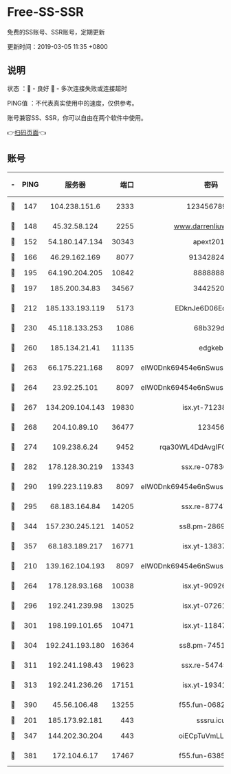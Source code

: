 # Free-SS-SSR

免费的SS账号、SSR账号，定期更新

更新时间：2019-03-05 11:35 +0800

## 说明

状态     ：🙂 - 良好 🙁 - 多次连接失败或连接超时

PING值   ：不代表真实使用中的速度，仅供参考。

账号兼容SS、SSR，你可以自由在两个软件中使用。

👉[扫码页面](https://liesauer.github.io/free-ss-ssr.github.io/)👈

## 账号

|-|PING|服务器|端口|密码|加密方式|区域|
|:----:|:----:|:-----:|-----:|:----:|:----:|:----:|
|🙂|147|104.238.151.6|2333|12345678900|aes-256-cfb|JP|
|🙂|148|45.32.58.124|2255|www.darrenliuwei.com|aes-256-cfb|JP|
|🙂|152|54.180.147.134|30343|apext2019|chacha20|KR|
|🙂|166|46.29.162.169|8077|9134282479|aes-256-cfb|RU|
|🙂|195|64.190.204.205|10842|88888888|rc4-md5|US|
|🙂|197|185.200.34.83|34567|34425208|aes-256-cfb|US|
|🙂|212|185.133.193.119|5173|EDknJe6D06EoWDaw|aes-256-cfb|US|
|🙂|230|45.118.133.253|1086|68b329da|aes-256-cfb|SG|
|🙂|260|185.134.21.41|11135|edgkeb|aes-256-cfb|GB|
|🙂|263|66.175.221.168|8097|eIW0Dnk69454e6nSwuspv9DmS201tQ0D|aes-256-cfb|US|
|🙂|264|23.92.25.101|8097|eIW0Dnk69454e6nSwuspv9DmS201tQ0D|aes-256-cfb|US|
|🙂|267|134.209.104.143|19830|isx.yt-71238117|aes-256-cfb|SG|
|🙂|268|204.10.89.10|36477|123456|aes-256-cfb|US|
|🙂|274|109.238.6.24|9452|rqa30WL4DdAvgIFG6Fs3znzTa|aes-256-cfb|FR|
|🙂|282|178.128.30.219|13343|ssx.re-07836021|aes-256-cfb|SG|
|🙂|290|199.223.119.83|8097|eIW0Dnk69454e6nSwuspv9DmS201tQ0D|aes-256-cfb|US|
|🙂|295|68.183.164.84|14205|ssx.re-87747678|aes-256-cfb|US|
|🙂|344|157.230.245.121|14052|ss8.pm-28692844|aes-256-cfb|SG|
|🙂|357|68.183.189.217|16771|isx.yt-13837724|aes-256-cfb|SG|
|🙂|210|139.162.104.193|8097|eIW0Dnk69454e6nSwuspv9DmS201tQ0D|aes-256-cfb|JP|
|🙂|264|178.128.93.168|10038|isx.yt-90926277|aes-256-cfb|SG|
|🙂|296|192.241.239.98|13025|isx.yt-07261682|aes-256-cfb|US|
|🙂|301|198.199.101.65|10471|isx.yt-11847851|aes-256-cfb|US|
|🙂|304|192.241.193.180|16364|ss8.pm-74519137|aes-256-cfb|US|
|🙂|311|192.241.198.43|19623|ssx.re-54745370|aes-256-cfb|US|
|🙂|313|192.241.236.26|17151|isx.yt-19341877|aes-256-cfb|US|
|🙂|390|45.56.106.48|13255|f55.fun-06824617|aes-256-cfb|US|
|🙁|201|185.173.92.181|443|sssru.icu|rc4-md5|RU|
|🙁|347|144.202.30.204|443|oiECpTuVmLLxk4Ts|aes-256-cfb|US|
|🙁|381|172.104.6.17|17467|f55.fun-63855041|aes-256-cfb|US|
